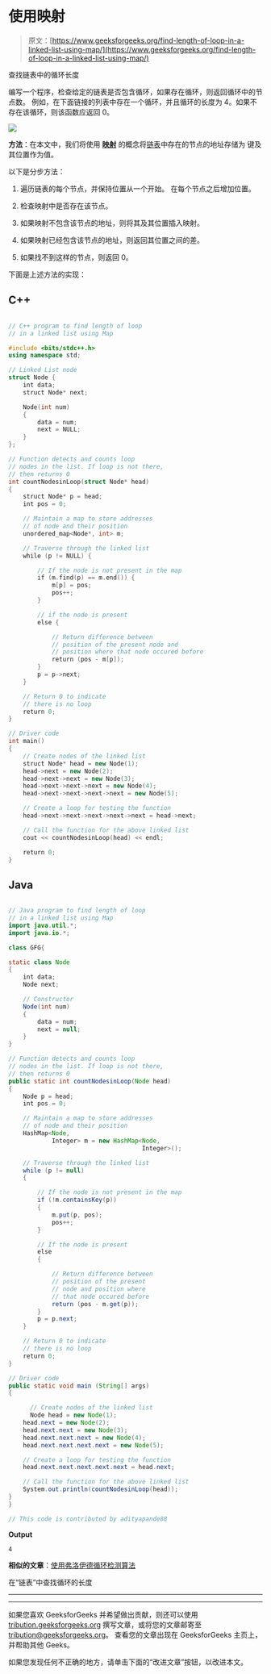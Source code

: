 # 使用映射

> 原文：[https://www.geeksforgeeks.org/find-length-of-loop-in-a-linked-list-using-map/](https://www.geeksforgeeks.org/find-length-of-loop-in-a-linked-list-using-map/)

查找链表中的循环长度

编写一个程序，检查给定的链表是否包含循环，如果存在循环，则返回循环中的节点数。 例如，在下面链接的列表中存在一个循环，并且循环的长度为 4。如果不存在该循环，则该函数应返回 0。

![](img/71f8f1f7180d98a6b406bec3f4e70f97.png)

**方法**：在本文中，我们将使用 [**映射**](http://www.geeksforgeeks.org/map-associative-containers-the-c-standard-template-library-stl/) 的概念将[链表](http://www.geeksforgeeks.org/data-structures/linked-list/)中存在的节点的地址存储为 键及其位置作为值。

以下是分步方法：

1.  遍历链表的每个节点，并保持位置从一个开始。 在每个节点之后增加位置。

2.  检查映射中是否存在该节点。

3.  如果映射不包含该节点的地址，则将其及其位置插入映射。

4.  如果映射已经包含该节点的地址，则返回其位置之间的差。

5.  如果找不到这样的节点，则返回 0。

下面是上述方法的实现：

## C++

```cpp

// C++ program to find length of loop
// in a linked list using Map

#include <bits/stdc++.h>
using namespace std;

// Linked List node
struct Node {
    int data;
    struct Node* next;

    Node(int num)
    {
        data = num;
        next = NULL;
    }
};

// Function detects and counts loop
// nodes in the list. If loop is not there,
// then returns 0
int countNodesinLoop(struct Node* head)
{
    struct Node* p = head;
    int pos = 0;

    // Maintain a map to store addresses
    // of node and their position
    unordered_map<Node*, int> m;

    // Traverse through the linked list
    while (p != NULL) {

        // If the node is not present in the map
        if (m.find(p) == m.end()) {
            m[p] = pos;
            pos++;
        }

        // if the node is present
        else {

            // Return difference between
            // position of the present node and
            // position where that node occured before
            return (pos - m[p]);
        }
        p = p->next;
    }

    // Return 0 to indicate
    // there is no loop
    return 0;
}

// Driver code
int main()
{
    // Create nodes of the linked list
    struct Node* head = new Node(1);
    head->next = new Node(2);
    head->next->next = new Node(3);
    head->next->next->next = new Node(4);
    head->next->next->next->next = new Node(5);

    // Create a loop for testing the function
    head->next->next->next->next->next = head->next;

    // Call the function for the above linked list
    cout << countNodesinLoop(head) << endl;

    return 0;
}

```

## Java

```java

// Java program to find length of loop
// in a linked list using Map
import java.util.*;
import java.io.*;

class GFG{

static class Node 
{ 
    int data; 
    Node next; 

    // Constructor 
    Node(int num)
    { 
        data = num; 
        next = null; 
    } 
} 

// Function detects and counts loop
// nodes in the list. If loop is not there,
// then returns 0
public static int countNodesinLoop(Node head)
{
    Node p = head;
    int pos = 0;

    // Maintain a map to store addresses
    // of node and their position
    HashMap<Node, 
            Integer> m = new HashMap<Node,
                                     Integer>();

    // Traverse through the linked list
    while (p != null) 
    {

        // If the node is not present in the map
        if (!m.containsKey(p)) 
        {
            m.put(p, pos);
            pos++;
        }

        // If the node is present
        else
        {

            // Return difference between
            // position of the present 
            // node and position where 
            // that node occured before
            return (pos - m.get(p));
        }
        p = p.next;
    }

    // Return 0 to indicate
    // there is no loop
    return 0;
}    

// Driver code
public static void main (String[] args) 
{

      // Create nodes of the linked list
      Node head = new Node(1); 
    head.next = new Node(2);
    head.next.next = new Node(3);
    head.next.next.next = new Node(4);
    head.next.next.next.next = new Node(5);

    // Create a loop for testing the function
    head.next.next.next.next.next = head.next;

    // Call the function for the above linked list
    System.out.println(countNodesinLoop(head));
}
}

// This code is contributed by adityapande88

```

**Output**

```
4

```

**相似的文章**：[使用弗洛伊德循环检测算法](https://www.geeksforgeeks.org/find-length-of-loop-in-linked-list/)

在“链表”中查找循环的长度



* * *

* * *

如果您喜欢 GeeksforGeeks 并希望做出贡献，则还可以使用 [tribution.geeksforgeeks.org](https://contribute.geeksforgeeks.org/) 撰写文章，或将您的文章邮寄至 tribution@geeksforgeeks.org。 查看您的文章出现在 GeeksforGeeks 主页上，并帮助其他 Geeks。

如果您发现任何不正确的地方，请单击下面的“改进文章”按钮，以改进本文。